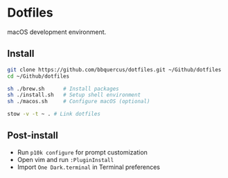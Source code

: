 # Dotfiles

macOS development environment.

## Install

```bash
git clone https://github.com/bbquercus/dotfiles.git ~/Github/dotfiles
cd ~/Github/dotfiles

sh ./brew.sh      # Install packages
sh ./install.sh   # Setup shell environment
sh ./macos.sh     # Configure macOS (optional)

stow -v -t ~ . # Link dotfiles
```

## Post-install

- Run `p10k configure` for prompt customization
- Open vim and run `:PluginInstall`
- Import `One Dark.terminal` in Terminal preferences
